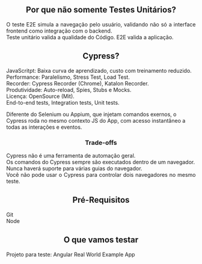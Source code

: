 <h2 align="center"> 
  Por que não somente Testes Unitários?
</h2>

<p align="justify">
  O teste E2E simula a navegação pelo usuário, validando não só a interface frontend como integração com o backend.<br>
  Teste unitário valida a qualidade do Código. E2E valida a aplicação.
</p>

<h2 align="center"> 
  Cypress?
</h2>

<p align="justify">
  JavaScritpt: Baixa curva de aprendizado, custo com treinamento reduzido.<br>
  Performance: Paralelismo, Stress Test, Load Test.<br>
  Recorder: Cypress Recorder (Chrome), Katalon Recorder.<br>
  Produtividade: Auto-reload, Spies, Stubs e Mocks.<br>
  Licença: OpenSource (Mit).<br>
  End-to-end tests, Integration tests, Unit tests.<br>

  Diferente do Selenium ou Appium, que injetam comandos exernos, o Cypress roda no mesmo contexto JS do App, com acesso instantâneo a todas as interações e eventos.<br>
</p>

<h3 align="center"> 
  Trade-offs
</h3>

<p align="justify">
Cypress não é uma ferramenta de automação geral.<br>
Os comandos do Cypress sempre são executados dentro de um navegador.<br>
Nunca haverá suporte para várias guias do navegador.<br>
Você não pode usar o Cypress para controlar dois navegadores no mesmo teste.
</p>

<h2 align="center"> 
  Pré-Requisitos
</h2>

<p>
Git<br>
Node
</p>

<h2 align="center"> 
  O que vamos testar
</h2>

<p>
Projeto para teste: Angular Real World Example App
</p>

